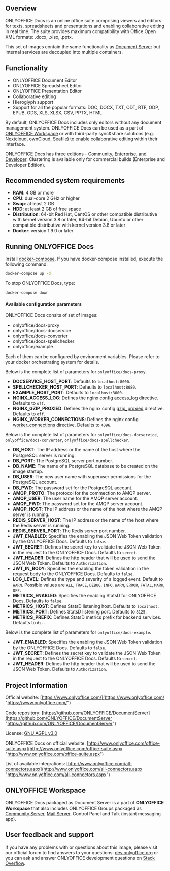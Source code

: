 ## Overview

ONLYOFFICE Docs is an online office suite comprising viewers and editors for texts, spreadsheets and presentations and enabling collaborative editing in real time. The suite provides maximum compatibility with Office Open XML formats: .docx, .xlsx, .pptx. 

This set of images contain the same functionality as [Document Server](https://github.com/ONLYOFFICE/DocumentServer) but internal services are decoupled into multiple containers.

## Functionality

* ONLYOFFICE Document Editor
* ONLYOFFICE Spreadsheet Editor
* ONLYOFFICE Presentation Editor
* Collaborative editing
* Hieroglyph support
* Support for all the popular formats: DOC, DOCX, TXT, ODT, RTF, ODP, EPUB, ODS, XLS, XLSX, CSV, PPTX, HTML

By default, ONLYOFFICE Docs includes only editors without any document management system. ONLYOFFICE Docs can be used as a part of [ONLYOFFICE Workspace](#onlyoffice_workspace) or with third-party sync&share solutions (e.g. Nextcloud, ownCloud, Seafile) to enable collaborative editing within their interface. 

ONLYOFFICE Docs has three editions - [Community, Enterprise, and Developer](https://github.com/ONLYOFFICE/DocumentServer#onlyoffice-document-server-editions). Clustering is available only for commercial builds (Enterprise and Developer Edition).

## Recommended system requirements

* **RAM**: 4 GB or more
* **CPU**: dual-core 2 GHz or higher
* **Swap**: at least 2 GB
* **HDD**: at least 2 GB of free space
* **Distribution**: 64-bit Red Hat, CentOS or other compatible distributive with kernel version 3.8 or later, 64-bit Debian, Ubuntu or other compatible distributive with kernel version 3.8 or later
* **Docker**: version 1.9.0 or later

## Running ONLYOFFICE Docs


Install [docker-compose](https://docs.docker.com/compose/install "docker-compose"). If you have docker-compose installed, execute the following command:

```bash
docker-compose up -d
```

To stop ONLYOFFICE Docs, type:

```bash
docker-compose down
```

#### Available сonfiguration parameters

ONLYOFFICE Docs consits of set of images:

- onlyoffice/docs-proxy
- onlyoffice/docs-docservice
- onlyoffice/docs-converter
- onlyoffice/docs-spellchecker
- onlyoffice/example

Each of them can be configured by environment variables. Please refer to your docker orchestrating system for details.

Below is the complete list of parameters for `onlyoffice/docs-proxy`.
- **DOCSERVICE_HOST_PORT**: Defaults to `localhost:8000`.
- **SPELLCHECKER_HOST_PORT**: Defaults to `localhost:8080`.
- **EXAMPLE_HOST_PORT**: Defaults to `localhost:3000`.
- **NGINX_ACCESS_LOG**: Defines the nginx config [access_log](https://nginx.org/ru/docs/http/ngx_http_log_module.html#access_log) directive. Defaults to `off`.
- **NGINX_GZIP_PROXIED**: Defines the nginx config [gzip_proxied](https://nginx.org/ru/docs/http/ngx_http_gzip_module.html#gzip_proxied) directive. Defaults to `off`.
- **NGINX_WORKER_CONNECTIONS**: Defines the nginx config [worker_connections](https://nginx.org/en/docs/ngx_core_module.html#worker_connections) directive. Defaults to `4096`.

Below is the complete list of parameters for `onlyoffice/docs-docservice`, `onlyoffice/docs-converter`, `onlyoffice/docs-spellchecker`.
- **DB_HOST**: The IP address or the name of the host where the PostgreSQL server is running.
- **DB_PORT**: The PostgreSQL server port number.
- **DB_NAME**: The name of a PostgreSQL database to be created on the image startup.
- **DB_USER**: The new user name with superuser permissions for the PostgreSQL account.
- **DB_PWD**: The password set for the PostgreSQL account.
- **AMQP_PROTO**: The protocol for the commection to AMQP server.
- **AMQP_USER**: The user name for the AMQP server account.
- **AMQP_PWD**: The password set for the AMQP server account.
- **AMQP_HOST**: The IP address or the name of the host where the AMQP server is running.
- **REDIS_SERVER_HOST**: The IP address or the name of the host where the Redis server is running.
- **REDIS_SERVER_PORT**:  The Redis server port number.
- **JWT_ENABLED**: Specifies the enabling the JSON Web Token validation by the ONLYOFFICE Docs. Defaults to `false`.
- **JWT_SECRET**: Defines the secret key to validate the JSON Web Token in the request to the ONLYOFFICE Docs. Defaults to `secret`.
- **JWT_HEADER**: Defines the http header that will be used to send the JSON Web Token. Defaults to `Authorization`.
- **JWT_IN_BODY**: Specifies the enabling the token validation in the request body to the ONLYOFFICE Docs. Defaults to `false`.
- **LOG_LEVEL**: Defines the type and severity of a logged event. Default to `WARN`. Possible values are `ALL`, `TRACE`, `DEBUG`, `INFO`, `WARN`, `ERROR`, `FATAL`, `MARK`, `OFF`.
- **METRICS_ENABLED**: Specifies the enabling StatsD for ONLYOFFICE Docs. Defaults to `false`.
- **METRICS_HOST**: Defines StatsD listening host. Defaults to `localhost`.
- **METRICS_PORT**: Defines StatsD listening port. Defaults to `8125`.
- **METRICS_PREFIX**: Defines StatsD metrics prefix for backend services. Defaults to `ds.`.

Below is the complete list of parameters for `onlyoffice/docs-example`.
- **JWT_ENABLED**: Specifies the enabling the JSON Web Token validation by the ONLYOFFICE Docs. Defaults to `false`.
- **JWT_SECRET**: Defines the secret key to validate the JSON Web Token in the request to the ONLYOFFICE Docs. Defaults to `secret`.
- **JWT_HEADER**: Defines the http header that will be used to send the JSON Web Token. Defaults to `Authorization`.

## Project Information

Official website: [https://www.onlyoffice.com/](https://www.onlyoffice.com/ "https://www.onlyoffice.com/")

Code repository: [https://github.com/ONLYOFFICE/DocumentServer](https://github.com/ONLYOFFICE/DocumentServer "https://github.com/ONLYOFFICE/DocumentServer")

License: [GNU AGPL v3.0](https://help.onlyoffice.com/products/files/doceditor.aspx?fileid=4358397&doc=K0ZUdlVuQzQ0RFhhMzhZRVN4ZFIvaHlhUjN2eS9XMXpKR1M5WEppUk1Gcz0_IjQzNTgzOTci0 "GNU AGPL v3.0")

ONLYOFFICE Docs on official website: [http://www.onlyoffice.com/office-suite.aspx](http://www.onlyoffice.com/office-suite.aspx "http://www.onlyoffice.com/office-suite.aspx")

List of available integrations: [http://www.onlyoffice.com/all-connectors.aspx](http://www.onlyoffice.com/all-connectors.aspx "http://www.onlyoffice.com/all-connectors.aspx")

## ONLYOFFICE Workspace

ONLYOFFICE Docs packaged as Document Server is a part of **ONLYOFFICE Workspace** that also includes ONLYOFFICE Groups packaged as [Community Server](https://github.com/ONLYOFFICE/CommunityServer "Community Server"), [Mail Server](https://github.com/ONLYOFFICE/Docker-MailServer "Mail Server"), Control Panel and Talk (instant messaging app). 

## User feedback and support

If you have any problems with or questions about this image, please visit our official forum to find answers to your questions: [dev.onlyoffice.org][1] or you can ask and answer ONLYOFFICE development questions on [Stack Overflow][2].

  [1]: http://dev.onlyoffice.org
  [2]: http://stackoverflow.com/questions/tagged/onlyoffice
